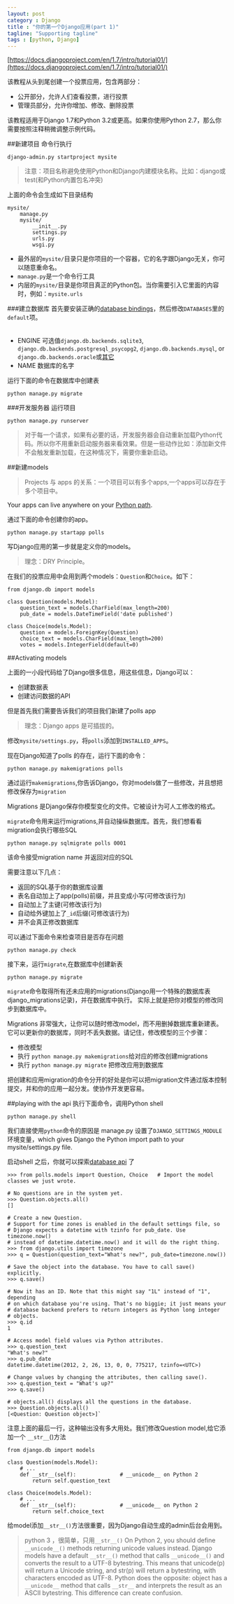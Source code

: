 ```yaml
---
layout: post
category : Django
title : "你的第一个Django应用(part 1)"
tagline: "Supporting tagline"
tags : [python, Django]
---
```


[https://docs.djangoproject.com/en/1.7/intro/tutorial01/](https://docs.djangoproject.com/en/1.7/intro/tutorial01/)

该教程从头到尾创建一个投票应用，包含两部分：

 - 公开部分，允许人们查看投票，进行投票
 - 管理员部分，允许你增加、修改、删除投票

该教程适用于Django 1.7和Python 3.2或更高。如果你使用Python 2.7，那么你需要按照注释稍微调整示例代码。

##新建项目
命令行执行

    django-admin.py startproject mysite
    
>注意：项目名称避免使用Python和Django内建模块名称。比如：django或test(和Python内置包名冲突)

上面的命令会生成如下目录结构
	
	mysite/
		manage.py
		mysite/
			__init__.py
			settings.py
			urls.py
			wsgi.py
			
- 最外层的`mysite/`目录只是你项目的一个容器，它的名字跟Django无关，你可以随意重命名。
- `manage.py`是一个命令行工具
- 内层的`mysite/`目录是你项目真正的Python包。当你需要引入它里面的内容时，例如：`mysite.urls`

###建立数据库
首先要安装正确的[database bindings](https://docs.djangoproject.com/en/1.7/topics/install/#database-installation)，然后修改`DATABASES`里的 `default`项。
###### 
- ENGINE 可选值`django.db.backends.sqlite3`, `django.db.backends.postgresql_psycopg2`, `django.db.backends.mysql`, or `django.db.backends.oracle`或[其它](https://docs.djangoproject.com/en/1.7/ref/databases/#third-party-notes)
- NAME 数据库的名字

运行下面的命令在数据库中创建表

	python manage.py migrate
	
###开发服务器
运行项目

	python manage.py runserver

>对于每一个请求，如果有必要的话，开发服务器会自动重新加载Python代码。所以你不用重新启动服务器来看效果。但是一些动作比如：添加新文件不会触发重新加载，在这种情况下，需要你重新启动。

##新建models
>Projects 与 apps 的关系：一个项目可以有多个apps,一个apps可以存在于多个项目中。

Your apps can live anywhere on your [Python path](http://docs.python.org/tutorial/modules.html#the-module-search-path).

通过下面的命令创建你的app。

	python manage.py startapp polls

写Django应用的第一步就是定义你的models。

>理念：DRY Principle。

在我们的投票应用中会用到两个models：`Question`和`Choice`。如下：
	
	from django.db import models

	class Question(models.Model):
    	question_text = models.CharField(max_length=200)
    	pub_date = models.DateTimeField('date published')

	class Choice(models.Model):
    	question = models.ForeignKey(Question)
    	choice_text = models.CharField(max_length=200)
    	votes = models.IntegerField(default=0)



##Activating models

上面的一小段代码给了Django很多信息，用这些信息，Django可以：

- 创建数据表
- 创建访问数据的API

但是首先我们需要告诉我们的项目我们新建了polls app

>理念：Django apps 是可插拔的。

修改`mysite/settings.py`，将`polls`添加到`INSTALLED_APPS`。

现在Django知道了polls 的存在，运行下面的命令：

	python manage.py makemigrations polls
	
通过运行`makemigrations`,你告诉Django，你对models做了一些修改，并且想把修改保存为`migration`

Migrations 是Django保存你模型变化的文件。它被设计为可人工修改的格式。

`migrate`命令用来运行migrations,并自动操纵数据库。首先，我们想看看migration会执行哪些SQL

	python manage.py sqlmigrate polls 0001
	
该命令接受migration name 并返回对应的SQL

需要注意以下几点：

- 返回的SQL基于你的数据库设置
- 表名自动加上了app(polls)前缀，并且变成小写(可修改该行为)
- 自动加上了主键(可修改该行为)
- 自动给外键加上了`_id`后缀(可修改该行为)
- 并不会真正修改数据库

可以通过下面命令来检查项目是否存在问题

	python manage.py check
	
接下来，运行`migrate`,在数据库中创建新表

	python manage.py migrate
	
`migrate`命令取得所有还未应用的migrations(Django用一个特殊的数据库表django_migrations记录)，并在数据库中执行。
实际上就是把你对模型的修改同步到数据库中。

Migrations 非常强大，让你可以随时修改model，而不用删掉数据库重新建表。它可以更新你的数据库，同时不丢失数据。请记住，修改模型的三个步骤：

- 修改模型
- 执行 `python manage.py makemigrations`给对应的修改创建migrations
- 执行 `python manage.py migrate` 把修改应用到数据库

把创建和应用migration的命令分开的好处是你可以把migration文件通过版本控制提交，并和你的应用一起分发。使协作开发更容易。

 


##playing with the api
执行下面命令，调用Python shell

	python manage.py shell
	
我们直接使用`python`命令的原因是 manage.py 设置了`DJANGO_SETTINGS_MODULE` 环境变量，which gives Django the Python import path to your mysite/settings.py file.

启动shell 之后，你就可以探索[database api](https://docs.djangoproject.com/en/1.7/topics/db/queries/) 了
 
	>>> from polls.models import Question, Choice   # Import the model classes we just wrote.

	# No questions are in the system yet.
	>>> Question.objects.all()
	[]

	# Create a new Question.
	# Support for time zones is enabled in the default settings file, so
	# Django expects a datetime with tzinfo for pub_date. Use timezone.now()
	# instead of datetime.datetime.now() and it will do the right thing.
	>>> from django.utils import timezone
	>>> q = Question(question_text="What's new?", pub_date=timezone.now())

	# Save the object into the database. You have to call save() explicitly.
	>>> q.save()

	# Now it has an ID. Note that this might say "1L" instead of "1", depending
	# on which database you're using. That's no biggie; it just means your
	# database backend prefers to return integers as Python long integer
	# objects.
	>>> q.id
	1

	# Access model field values via Python attributes.
	>>> q.question_text
	"What's new?"
	>>> q.pub_date
	datetime.datetime(2012, 2, 26, 13, 0, 0, 775217, tzinfo=<UTC>)

	# Change values by changing the attributes, then calling save().
	>>> q.question_text = "What's up?"
	>>> q.save()

	# objects.all() displays all the questions in the database.
	>>> Question.objects.all()
	[<Question: Question object>]`
 
注意上面的最后一行，这种输出没有多大用处。我们修改Question model,给它添加一个 `__str__`()方法

	from django.db import models

	class Question(models.Model):
    	# ...
    	def __str__(self):              # __unicode__ on Python 2
        	return self.question_text

	class Choice(models.Model):
    	# ...
    	def __str__(self):              # __unicode__ on Python 2
        	return self.choice_text
        	
给model添加`__str__()`方法很重要，因为Django自动生成的admin后台会用到。
>python 3 ，很简单，只用`__str__()`
On Python 2, you should define `__unicode__()` methods returning unicode values instead. Django models have a default `__str__()` method that calls `__unicode__()` and converts the result to a UTF-8 bytestring. This means that unicode(p) will return a Unicode string, and str(p) will return a bytestring, with characters encoded as UTF-8. Python does the opposite: object has a `__unicode__` method that calls `__str__` and interprets the result as an ASCII bytestring. This difference can create confusion.
